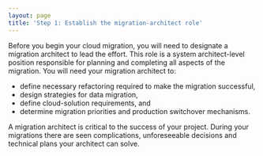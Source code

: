 ```yaml
---
layout: page
title: 'Step 1: Establish the migration-architect role'
---
```


Before you begin your cloud migration, you will need to designate a migration architect to lead the effort. This role is a system architect-level position responsible for planning and completing all aspects of the migration. You will need your migration architect to:

* define necessary refactoring required to make the migration successful, 
* design strategies for data migration, 
* define cloud-solution requirements, and 
* determine migration priorities and production switchover mechanisms. 

A migration architect is critical to the success of your project. During your migrations there are seen complications, unforeseeable decisions and technical plans your architect can solve. 